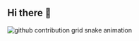 ## Hi there 👋

<!--
**Parthgogia/Parthgogia** is a ✨ _special_ ✨ repository because its `README.md` (this file) appears on your GitHub profile.

Here are some ideas to get you started:

- 🔭 I’m currently working on ...
- 🌱 I’m currently learning ...
- 👯 I’m looking to collaborate on ...
- 🤔 I’m looking for help with ...
- 💬 Ask me about ...
- 📫 How to reach me: ...
- 😄 Pronouns: ...
- ⚡ Fun fact: ...
-->

<picture>
  <source media="(prefers-color-scheme: dark)" srcset="https://raw.githubusercontent.com/YOUR_USERNAME/YOUR_USERNAME/output/github-contribution-grid-snake-dark.svg" />
  <source media="(prefers-color-scheme: light)" srcset="https://raw.githubusercontent.com/YOUR_USERNAME/YOUR_USERNAME/output/github-contribution-grid-snake.svg" />
  <img alt="github contribution grid snake animation" src="https://raw.githubusercontent.com/YOUR_USERNAME/YOUR_USERNAME/output/github-contribution-grid-snake.svg" />
</picture>
